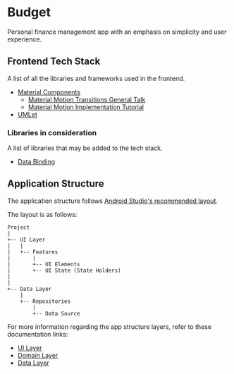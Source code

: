 # Budget
Personal finance management app with an emphasis on simplicity and user experience.

## Frontend Tech Stack
A list of all the libraries and frameworks used in the frontend.

- [Material Components](https://developer.android.com/develop/ui/views/theming/look-and-feel)
    - [Material Motion Transitions General Talk](https://www.youtube.com/watch?v=iuvmnxTRgRM)
    - [Material Motion Implementation Tutorial](https://www.youtube.com/watch?v=RzdWILMmAZs)
- [UMLet](https://marketplace.visualstudio.com/items?itemName=TheUMLetTeam.umlet)

### Libraries in consideration
A list of libraries that may be added to the tech stack.

- [Data Binding](https://developer.android.com/topic/libraries/data-binding)

## Application Structure
The application structure follows [Android Studio's recommended layout](https://developer.android.com/topic/architecture).

The layout is as follows:
```
Project
|
+-- UI Layer
|   |
|   +-- Features
|       |
|       +-- UI Elements
|       +-- UI State (State Holders)
|
|
+-- Data Layer
    |
    +-- Repositories
        |
        +-- Data Source
```

For more information regarding the app structure layers, refer to these documentation links:
- [UI Layer](https://developer.android.com/topic/architecture/ui-layer)
- [Domain Layer](https://developer.android.com/topic/architecture/domain-layer)
- [Data Layer](https://developer.android.com/topic/architecture/data-layer)